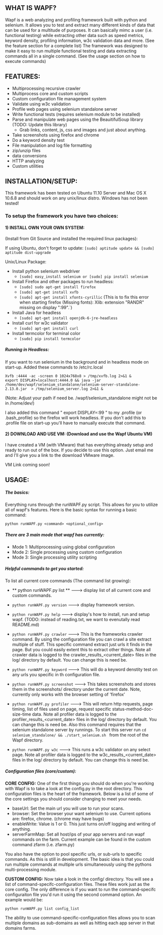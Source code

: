 
## WHAT IS WAPF?

Wapf is a web analyzing and profiling framework built with python and selenium. It allows you to test and extract many different kinds of data that can be used for a multitude of purposes. It can basically mimc a user (i.e. functional testing) while extracting other data such as speed metrics, keyword density, profiling information, w3c validation data and more. (See the feature section for a complete list) The framework was designed to make it easy to run multiple functional testing and data extracting commands all in a single command. (See the usage section on how to execute commands)
	

## FEATURES:
*	Multiprocessing recursive crawler
*	Multiprocess core and custom scripts
*	Custom configuration file management system
*	Validate using w3c validation
*	Profile web pages using selenium standalone server
*	Write functional tests (requires selenium module to be installed)
*	Parse and manipulate web pages using the BeauitifulSoup library (TODO: Update this library)
	*	Grab links, content, js, css and images and just about anything.
*	Take screenshots using firefox and chrome
*	Do a keyword density test
*	File manipulation and log file formatting
*	zip/unzip files
*	data conversions
*	HTTP analyzing
*	Custom utilities


## INSTALLATION/SETUP:
This framework has been tested on Ubuntu 11.10 Server and Mac OS X 10.6.8 and should work on any unix/linux distro. Windows has not been tested! 
	
### To setup the framework you have two choices:
#### 1) INSTALL OWN YOUR OWN SYSTEM: 
  (Install from Git Source and installed the required linux packages): 

  
If using Ubuntu, don't forget to update:
	``` [sudo] aptitude update && [sudo] aptitude dist-upgrade ```
	
Unix/Linux Package:
*	Install python selenium webdriver 
	*	``` [sudo] easy_install selenium or [sudo] pip install selenium ```
*	Install Firefox and other packages to run headless:
	*	``` [sudo] sudo apt-get install firefox ``` 
	*	``` [sudo] apt-get install xvfb ```
	*	``` [sudo] apt-get install xfonts-cyrillic ``` (This is to fix this error when starting firefox (Missing fonts): Xlib:  extension "RANDR" missing on display ":99".`)
*	Install Java for headless 
	*	``` [sudo] apt-get install openjdk-6-jre-headless ```
*	Install curl for w3c validator 
	*	```[sudo] apt-get install curl```
*	Install termcolor for terminal color
	*	```[sudo] pip install termcolor```
	
##### Running in Headless:
If you want to run selenium in the background and in headless mode on start-up. Added these commands to /etc/rc.local

    Xvfb :4444 -ac -screen 0 1024x768x8 > /tmp/xvfb.log 2>&1 &
    export DISPLAY=localhost:4444.0 && java -jar /home/dev/wapf/selenium_standalone/selenium-server-standalone-2.13.0.jar  > /tmp/selenium_server.log 2>&1 &
	
(Note: Adjust your path if need be. /wapf/selenium_standalone might not be in /home/dev/)
	
I also added this command " export DISPLAY=:99 " to my .profile (or .bash_profile) so the firefox will work headless. If you don't add this to .profile file on start-up you'll have to manually execute that command.
	


#### 2) DOWNLOAD AND USE VM: (Download and use the Wapf Ubuntu VM)
	
 I have created a VM (with VMware) that has everything already setup and ready to run out of the box. If you decide to use this option. Just email me and I'll give you a link to the download VMware image. 
 
 VM Link coming soon!

	
## USAGE:
#####	The basics:
Everything runs through the runWAPF.py script. This allows for you to utilize all of wapf's features. Here is the basic syntax for running a basic command:

    python runWAPF.py <command> <optional_config>
	
#####	There are 3 main mode that wapf has currently:
*	Mode 1: Multiprocessing using global configuration 
*	Mode 2: Single processing using custom configuration 
*	Mode 3: Single processing utility scripting
	
#####	 Helpful commands to get you started:

To list all current core commands (The command list growing):

*	** python runWAPF.py list ** ---> display list of all current core and custom commands.

*	``` python runWAPF.py version ``` ---> display framework version.

*	``` python runWAPF.py help ``` ---> display's how to install, run and setup wapf. (TODO: instead of reading.txt, we want to evenutally read README.md)

*	``` python runWAPF.py crawler ``` ---> This is the frameworks crawler command. By using the configuration file you can crawl a site extract multiple of stuff. This specific command extract just urls it finds in the page. But you could easily extent this to extract other things. Note all crawler data is logged to the crawler_results_<current_date> files in the log/ directory by default. You  can change this is need be. 

*	``` python runWAPF.py keyword ``` ---> This will do a keyword denstity test on any urls you specific in th configuration file.

*	``` python runWAPF.py screenshot ``` ---> This takes screenshots and stores them in the screenshots/ directory under the current date. Note, currently only works with the browser setting of 'firefox'

*	``` python runWAPF.py profiler ``` ---> This will return http requests, page timing, list of files used on page, request specific status-method-doc-size-time data. Note all profiler data is logged to the profiler_results_<current_date> files in the log/ directory by default. You  can change this is need be.  Also this command requires that the selenium standalone server by runnings. To start this server run ```cd selenium_standalone/ && ./start_selenium.sh ``` from the root of the Wapf directory.

*	``` python runWAPF.py w3c ``` ---> This runs a w3c validator on any select page. Note all profiler data is logged to the w3c_results_<current_date> files in the log/ directory by default. You  can change this is need be.

#####	 Configuration files (core/custom):

**CORE CONFIG:** One of the first things you should do when you're working with Wapf is to take a look at the config.py in the root directory. This configuration files is the heart of the framework. Below is a list of some of the core settings you should consider changing to meet your needs. 
*	baseUrl: Set the main url you will use to run your scans. 
*	browser: Set the browser your want selenium to use. Current options are: firefox, chrome. (chrome may have bugs)
*	enableWrite: Value is 1 or 0. This just turns on/off logging and writing of anything.
*	serverFarmMap: Set all host/ips of your app servers and run wapf commands on the farm. Current example can be found in the custom command zfarm (i.e. zfarm.py)

You also have the option to pool specific urls, or sub-urls to specific commands. As this is still in development. The basic idea is that you could run multiple commands at multiple urls simultaneously using the pythons multi-processing module.

**CUSTOM CONFIG:** Now take a look in the config/ directory. You will see a list of command-specifc-configuration files. These files work just as the core config. The only difference is if you want to run the command-specifc configuraiton file you'd run it using the second command option. An example would be:

    python runWAPF.py list config_list

The ability to use command-specific-configuration files allows you to scan multiple domains as sub-domains as well as hitting each app server in that domains farms. 


 
 


